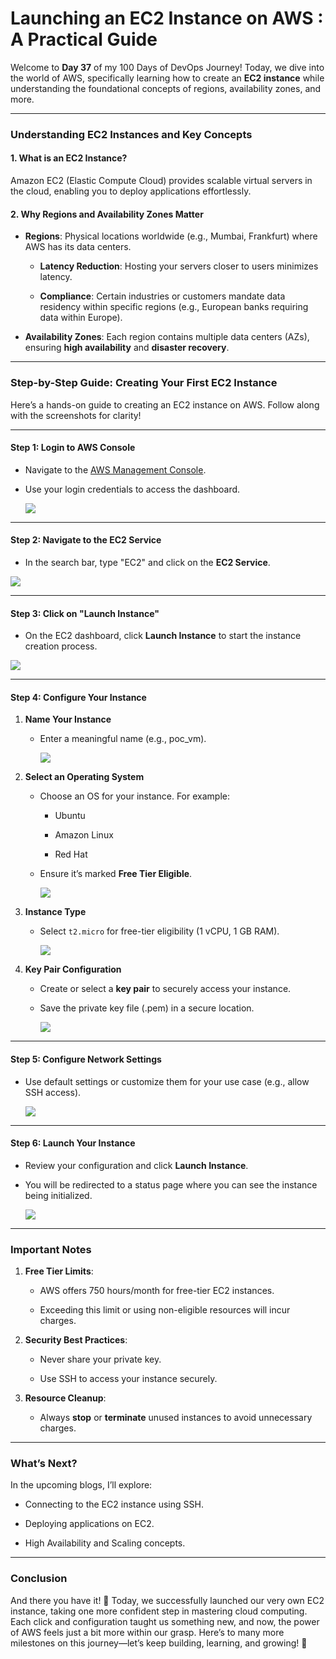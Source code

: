 # Launching an EC2 Instance on AWS : A Practical Guide
Welcome to  **Day 37**  of my 100 Days of DevOps Journey! Today, we dive into the world of AWS, specifically learning how to create an  **EC2 instance**  while understanding the foundational concepts of regions, availability zones, and more.

----------

### [](https://100daysdevops.hashnode.dev/day-38-of-100-days-launching-an-ec2-instance-on-aws-a-practical-guide#heading-understanding-ec2-instances-and-key-concepts "Permalink")**Understanding EC2 Instances and Key Concepts**

#### [](https://100daysdevops.hashnode.dev/day-38-of-100-days-launching-an-ec2-instance-on-aws-a-practical-guide#heading-1-what-is-an-ec2-instance "Permalink")**1. What is an EC2 Instance?**

Amazon EC2 (Elastic Compute Cloud) provides scalable virtual servers in the cloud, enabling you to deploy applications effortlessly.

#### [](https://100daysdevops.hashnode.dev/day-38-of-100-days-launching-an-ec2-instance-on-aws-a-practical-guide#heading-2-why-regions-and-availability-zones-matter "Permalink")**2. Why Regions and Availability Zones Matter**

-   **Regions**: Physical locations worldwide (e.g., Mumbai, Frankfurt) where AWS has its data centers.
    
    -   **Latency Reduction**: Hosting your servers closer to users minimizes latency.
        
    -   **Compliance**: Certain industries or customers mandate data residency within specific regions (e.g., European banks requiring data within Europe).
        
-   **Availability Zones**: Each region contains multiple data centers (AZs), ensuring  **high availability**  and  **disaster recovery**.
    

----------

### [](https://100daysdevops.hashnode.dev/day-38-of-100-days-launching-an-ec2-instance-on-aws-a-practical-guide#heading-step-by-step-guide-creating-your-first-ec2-instance "Permalink")**Step-by-Step Guide: Creating Your First EC2 Instance**

Here’s a hands-on guide to creating an EC2 instance on AWS. Follow along with the screenshots for clarity!

----------

#### [](https://100daysdevops.hashnode.dev/day-38-of-100-days-launching-an-ec2-instance-on-aws-a-practical-guide#heading-step-1-login-to-aws-console "Permalink")**Step 1: Login to AWS Console**

-   Navigate to the  [AWS Management Console](https://aws.amazon.com/console/).
    
-   Use your login credentials to access the dashboard.
    
    ![](https://cdn.hashnode.com/res/hashnode/image/upload/v1732891274010/4a26452f-369e-4ce1-9573-28be32ec719d.png?auto=compress,format&format=webp)
    

----------

#### [](https://100daysdevops.hashnode.dev/day-38-of-100-days-launching-an-ec2-instance-on-aws-a-practical-guide#heading-step-2-navigate-to-the-ec2-service "Permalink")**Step 2: Navigate to the EC2 Service**

-   In the search bar, type "EC2" and click on the  **EC2 Service**.

![](https://cdn.hashnode.com/res/hashnode/image/upload/v1732891346013/d9083146-b456-47d1-b47f-50807b35d90a.png?auto=compress,format&format=webp)

----------

#### [](https://100daysdevops.hashnode.dev/day-38-of-100-days-launching-an-ec2-instance-on-aws-a-practical-guide#heading-step-3-click-on-launch-instance "Permalink")**Step 3: Click on "Launch Instance"**

-   On the EC2 dashboard, click  **Launch Instance**  to start the instance creation process.

![](https://cdn.hashnode.com/res/hashnode/image/upload/v1732891382331/4a76e437-77e5-4c1a-a9d2-ece943fe86e6.png?auto=compress,format&format=webp)

----------

#### [](https://100daysdevops.hashnode.dev/day-38-of-100-days-launching-an-ec2-instance-on-aws-a-practical-guide#heading-step-4-configure-your-instance "Permalink")**Step 4: Configure Your Instance**

1.  **Name Your Instance**
    
    -   Enter a meaningful name (e.g., poc_vm).
        
        ![](https://cdn.hashnode.com/res/hashnode/image/upload/v1732891435795/117e9e9e-1f48-4683-9e13-8a403c5c13cc.png?auto=compress,format&format=webp)
        

2.  **Select an Operating System**
    
    -   Choose an OS for your instance. For example:
        
        -   Ubuntu
            
        -   Amazon Linux
            
        -   Red Hat
            
    -   Ensure it’s marked  **Free Tier Eligible**.
        
        ![](https://cdn.hashnode.com/res/hashnode/image/upload/v1732891483306/126e16cb-acd2-4b90-9b6b-9df6a6b5c1c3.png?auto=compress,format&format=webp)
        

3.  **Instance Type**
    
    -   Select  `t2.micro`  for free-tier eligibility (1 vCPU, 1 GB RAM).
        
        ![](https://cdn.hashnode.com/res/hashnode/image/upload/v1732891516499/b5d7ae05-0ac5-4c0b-86b1-639880598cec.png?auto=compress,format&format=webp)
        

4.  **Key Pair Configuration**
    
    -   Create or select a  **key pair**  to securely access your instance.
        
    -   Save the private key file (.pem) in a secure location.
        
        ![](https://cdn.hashnode.com/res/hashnode/image/upload/v1732891545802/ffcc4466-52b9-4109-894c-0a86125ce3b0.png?auto=compress,format&format=webp)
        

----------

#### [](https://100daysdevops.hashnode.dev/day-38-of-100-days-launching-an-ec2-instance-on-aws-a-practical-guide#heading-step-5-configure-network-settings "Permalink")**Step 5: Configure Network Settings**

-   Use default settings or customize them for your use case (e.g., allow SSH access).
    
    ![](https://cdn.hashnode.com/res/hashnode/image/upload/v1732891580296/7ddee3a6-888e-46d7-99fd-8ea5cdd96cd7.png?auto=compress,format&format=webp)
    

----------

#### [](https://100daysdevops.hashnode.dev/day-38-of-100-days-launching-an-ec2-instance-on-aws-a-practical-guide#heading-step-6-launch-your-instance "Permalink")**Step 6: Launch Your Instance**

-   Review your configuration and click  **Launch Instance**.
    
-   You will be redirected to a status page where you can see the instance being initialized.
    
    ![](https://cdn.hashnode.com/res/hashnode/image/upload/v1732891614503/cabb5e8b-5321-47c9-a415-9792085dab25.png?auto=compress,format&format=webp)
    

----------

### [](https://100daysdevops.hashnode.dev/day-38-of-100-days-launching-an-ec2-instance-on-aws-a-practical-guide#heading-important-notes "Permalink")**Important Notes**

1.  **Free Tier Limits**:
    
    -   AWS offers 750 hours/month for free-tier EC2 instances.
        
    -   Exceeding this limit or using non-eligible resources will incur charges.
        
2.  **Security Best Practices**:
    
    -   Never share your private key.
        
    -   Use SSH to access your instance securely.
        
3.  **Resource Cleanup**:
    
    -   Always  **stop**  or  **terminate**  unused instances to avoid unnecessary charges.

----------

### [](https://100daysdevops.hashnode.dev/day-38-of-100-days-launching-an-ec2-instance-on-aws-a-practical-guide#heading-whats-next "Permalink")**What’s Next?**

In the upcoming blogs, I’ll explore:

-   Connecting to the EC2 instance using SSH.
    
-   Deploying applications on EC2.
    
-   High Availability and Scaling concepts.
    

----------

### [](https://100daysdevops.hashnode.dev/day-38-of-100-days-launching-an-ec2-instance-on-aws-a-practical-guide#heading-conclusion "Permalink")**Conclusion**

And there you have it! 🚀 Today, we successfully launched our very own EC2 instance, taking one more confident step in mastering cloud computing. Each click and configuration taught us something new, and now, the power of AWS feels just a bit more within our grasp. Here’s to many more milestones on this journey—let’s keep building, learning, and growing! 🌟
